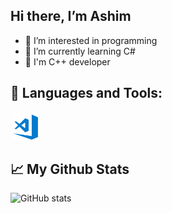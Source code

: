 ## Hi there, I’m Ashim 

- 👀 I’m interested in programming
- 🌱 I’m currently learning C#
- 🌱 I'm C++ developer

## 🧰 Languages and Tools:
<img src="https://raw.githubusercontent.com/github/explore/80688e429a7d4ef2fca1e82350fe8e3517d3494d/topics/visual-studio-code/visual-studio-code.png" alt="VS Code" height="40" style="vertical-align:top; margin:4px">
</p>

## 📈 My Github Stats
![GitHub stats](https://github-readme-stats.vercel.app/api?username=ashhosts&show_icons=true&theme=tokyonight)

